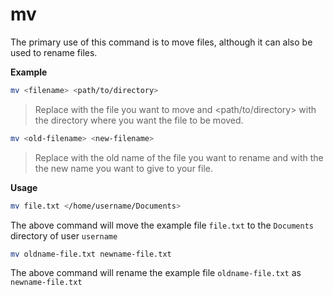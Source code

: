# mv

The primary use of this command is to move files, although it can also be used to rename files.

**Example**

```bash
mv <filename> <path/to/directory>
```

> Replace <filename> with the file you want to move and <path/to/directory> with the directory where you want the file to be moved.

```bash
mv <old-filename> <new-filename>
```

> Replace <old-filename> with the old name of the file you want to rename and <new-filename> with the the new name you want to give to your file.

**Usage**

```bash
mv file.txt </home/username/Documents>
```

The above command will move the example file `file.txt` to the `Documents` directory of user `username`


```bash
mv oldname-file.txt newname-file.txt
```

The above command will rename the example file `oldname-file.txt` as `newname-file.txt`